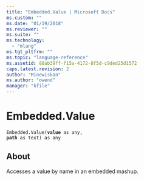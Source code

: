 ```yaml
---
title: "Embedded.Value | Microsoft Docs"
ms.custom: ""
ms.date: "01/19/2018"
ms.reviewer: ""
ms.suite: ""
ms.technology: 
  - "mlang"
ms.tgt_pltfrm: ""
ms.topic: "language-reference"
ms.assetid: 88ab39ff-f15a-4172-8f5d-c9ded25d1572
caps.latest.revision: 2
author: "Minewiskan"
ms.author: "owend"
manager: "kfile"
---
```

# Embedded.Value
<code>Embedded.Value(**value** as any, **path** as text) as any</code>
## About
Accesses a value by name in an embedded mashup.

